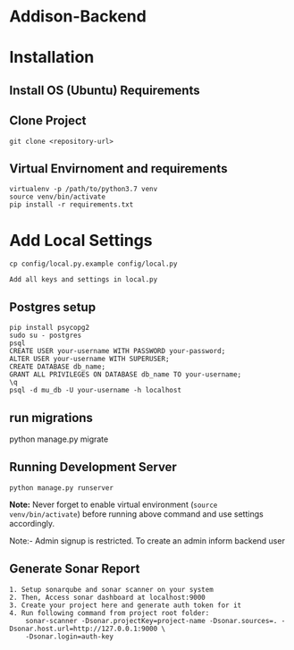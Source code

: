Addison-Backend
=========

# Installation

## Install OS (Ubuntu) Requirements

    
## Clone Project

    git clone <repository-url>

## Virtual Envirnoment and requirements

    virtualenv -p /path/to/python3.7 venv
    source venv/bin/activate
    pip install -r requirements.txt

# Add Local Settings

    cp config/local.py.example config/local.py
    
    Add all keys and settings in local.py

## Postgres setup

    pip install psycopg2
    sudo su - postgres
    psql
    CREATE USER your-username WITH PASSWORD your-password;
    ALTER USER your-username WITH SUPERUSER;
    CREATE DATABASE db_name;
    GRANT ALL PRIVILEGES ON DATABASE db_name TO your-username;
    \q
    psql -d mu_db -U your-username -h localhost


## run migrations
   
   python manage.py migrate

## Running Development Server

    python manage.py runserver

**Note:** Never forget to enable virtual environment (`source venv/bin/activate`) before running above command and use settings accordingly.

Note:- Admin signup is restricted. To create an admin inform backend user

## Generate Sonar Report

    1. Setup sonarqube and sonar scanner on your system
    2. Then, Access sonar dashboard at localhost:9000
    3. Create your project here and generate auth token for it
    4. Run following command from project root folder:
        sonar-scanner -Dsonar.projectKey=project-name -Dsonar.sources=. -Dsonar.host.url=http://127.0.0.1:9000 \
        -Dsonar.login=auth-key

